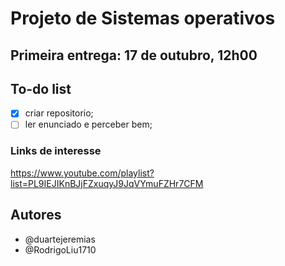 # Projeto de Sistemas operativos

## Primeira entrega: 17 de outubro, 12h00
## To-do list

- [x] criar repositorio;
- [ ] ler enunciado e perceber bem;

### Links de interesse
https://www.youtube.com/playlist?list=PL9IEJIKnBJjFZxuqyJ9JqVYmuFZHr7CFM

## Autores
+ @duartejeremias
+ @RodrigoLiu1710
